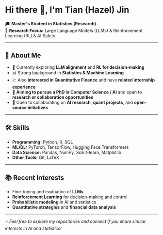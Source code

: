 # Hi there 👋, I'm Tian (Hazel) Jin

🎓 **Master's Student in Statistics (Research)**  
🔬 **Research Focus:** Large Language Models (LLMs) & Reinforcement Learning (RL) & AI Safety

---

## 🚀 About Me
- 🌱 Currently exploring **LLM alignment** and **RL for decision-making**
- 📊 Strong background in **Statistics & Machine Learning**
- 💹 Also **interested in Quantitative Finance** and have **related internship experience**
- 🎯 **Aiming to pursue a PhD in Computer Science / AI** and open to **research or collaboration opportunities**
- 🤝 Open to collaborating on **AI research**, **quant projects**, and **open-source initiatives**

---

## 🛠 Skills
- **Programming:** Python, R, SQL
- **ML/DL:** PyTorch, TensorFlow, Hugging Face Transformers  
- **Data Science:** Pandas, NumPy, Scikit-learn, Matplotlib
- **Other Tools:** Git, LaTeX

---

## 📚 Recent Interests
- Fine-tuning and evaluation of **LLMs**  
- **Reinforcement Learning** for decision-making and control  
- **Probabilistic modeling** in AI and statistics
- **Quantitative strategies** and **financial data analysis**


---

⭐️ *Feel free to explore my repositories and connect if you share similar interests in AI and statistics!*

